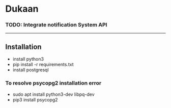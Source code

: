 # Dukaan

### TODO: Integrate notification System API

<hr>

## Installation
- install python3
- pip install -r requirements.txt
- install postgresql
### To resolve psycopg2 installation error
- sudo apt install python3-dev libpq-dev
- pip3 install psycopg2
